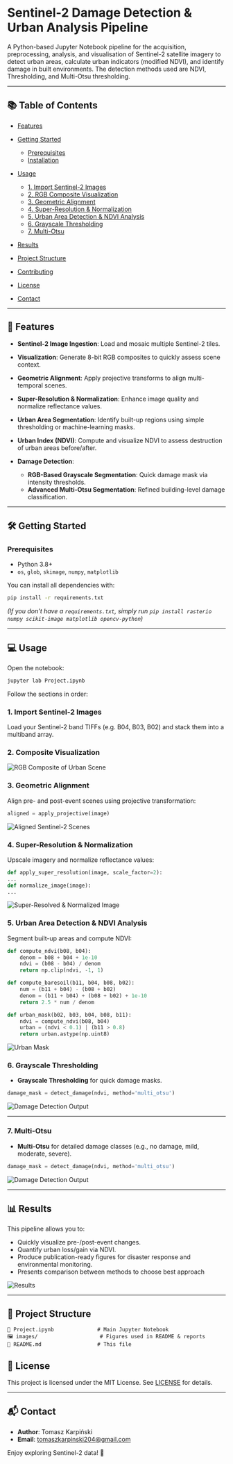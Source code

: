 # Sentinel-2 Damage Detection & Urban Analysis Pipeline

A Python-based Jupyter Notebook pipeline for the acquisition, preprocessing, analysis, and visualisation of Sentinel-2 satellite imagery to detect urban areas, calculate urban indicators (modified NDVI), and identify damage in built environments. The detection methods used are NDVI, Thresholding, and Multi-Otsu thresholding.

---

## 📚 Table of Contents

* [Features](#-features)
* [Getting Started](#-getting-started)

  * [Prerequisites](#prerequisites)
  * [Installation](#installation)
* [Usage](#-usage)

  * [1. Import Sentinel-2 Images](#1-import-sentinel​-2-images)
  * [2. RGB Composite Visualization](#2-composite-visualization)
  * [3. Geometric Alignment](#3-geometric-alignment)
  * [4. Super-Resolution & Normalization](#4-super​-resolution--normalization)
  * [5. Urban Area Detection & NDVI Analysis](#5-urban-area-detection--ndvi-analysis)
  * [6. Grayscale Thresholding](#6-grayscale-thresholding)
  * [7. Multi-Otsu](#6-multi-otsu)
* [Results](#-results)
* [Project Structure](#project-structure)
* [Contributing](#contributing)
* [License](#license)
* [Contact](#contact)

---

## 🚀 Features

* **Sentinel-2 Image Ingestion**: Load and mosaic multiple Sentinel-2 tiles.
* **Visualization**: Generate 8-bit RGB composites to quickly assess scene context.
* **Geometric Alignment**: Apply projective transforms to align multi-temporal scenes.
* **Super-Resolution & Normalization**: Enhance image quality and normalize reflectance values.
* **Urban Area Segmentation**: Identify built-up regions using simple thresholding or machine-learning masks.
* **Urban Index (NDVI)**: Compute and visualize NDVI to assess destruction of urban areas before/after.
* **Damage Detection**:

  * **RGB-Based Grayscale Segmentation**: Quick damage mask via intensity thresholds.
  * **Advanced Multi-Otsu Segmentation**: Refined building-level damage classification.

---

## 🛠 Getting Started

### Prerequisites

* Python 3.8+
* `os`, `glob`, `skimage`, `numpy`, `matplotlib`

You can install all dependencies with:

```bash
pip install -r requirements.txt
```

*(If you don’t have a `requirements.txt`, simply run `pip install rasterio numpy scikit-image matplotlib opencv-python`)*

---

## 💻 Usage

Open the notebook:

```bash
jupyter lab Project.ipynb
```

Follow the sections in order:

### 1. Import Sentinel-2 Images

Load your Sentinel-2 band TIFFs (e.g. B04, B03, B02) and stack them into a multiband array.

### 2. Composite Visualization

![RGB Composite of Urban Scene](images/composite.png)

### 3. Geometric Alignment

Align pre- and post-event scenes using projective transformation:

```python
aligned = apply_projective(image)
```

![Aligned Sentinel​-2 Scenes](images/aligned_scenes.png)

### 4. Super-Resolution & Normalization

Upscale imagery and normalize reflectance values:

```python
def apply_super_resolution(image, scale_factor=2):
...
def normalize_image(image):
...
```

![Super​-Resolved & Normalized Image](images/sr.png)

### 5. Urban Area Detection & NDVI Analysis

Segment built-up areas and compute NDVI:

```python
def compute_ndvi(b08, b04):
    denom = b08 + b04 + 1e-10
    ndvi = (b08 - b04) / denom
    return np.clip(ndvi, -1, 1)

def compute_baresoil(b11, b04, b08, b02):
    num = (b11 + b04) - (b08 + b02)
    denom = (b11 + b04) + (b08 + b02) + 1e-10
    return 2.5 * num / denom

def urban_mask(b02, b03, b04, b08, b11):
    ndvi = compute_ndvi(b08, b04)
    urban = (ndvi < 0.1) | (b11 > 0.8)
    return urban.astype(np.uint8)
```

![Urban Mask](images/urban_ndvi.png)

### 6. Grayscale Thresholding

* **Grayscale Thresholding** for quick damage masks.
```python
damage_mask = detect_damage(ndvi, method='multi_otsu')
```

![Damage Detection Output](images/damage_segmentation.png)

---

### 7. Multi-Otsu

* **Multi-Otsu** for detailed damage classes (e.g., no damage, mild, moderate, severe).

```python
damage_mask = detect_damage(ndvi, method='multi_otsu')
```

![Damage Detection Output](images/damage_segmentation_multiotsu.png)

---

## 📊 Results

This pipeline allows you to:

* Quickly visualize pre-/post-event changes.
* Quantify urban loss/gain via NDVI.
* Produce publication-ready figures for disaster response and environmental monitoring.
* Presents comparison between methods to choose best approach

![Results](images/results.png)

---

## 📂 Project Structure

```text
🔗 Project.ipynb              # Main Jupyter Notebook   
🖼️ images/                    # Figures used in README & reports  
🔹 README.md                  # This file  
```


## 📄 License

This project is licensed under the MIT License. See [LICENSE](LICENSE) for details.

---

## 📬 Contact

* **Author**: Tomasz Karpiński
* **Email**: [tomaszkarpinski204@gmail.com](tomaszkarpinski204@gmail.com)

Enjoy exploring Sentinel-2 data! 🚀
